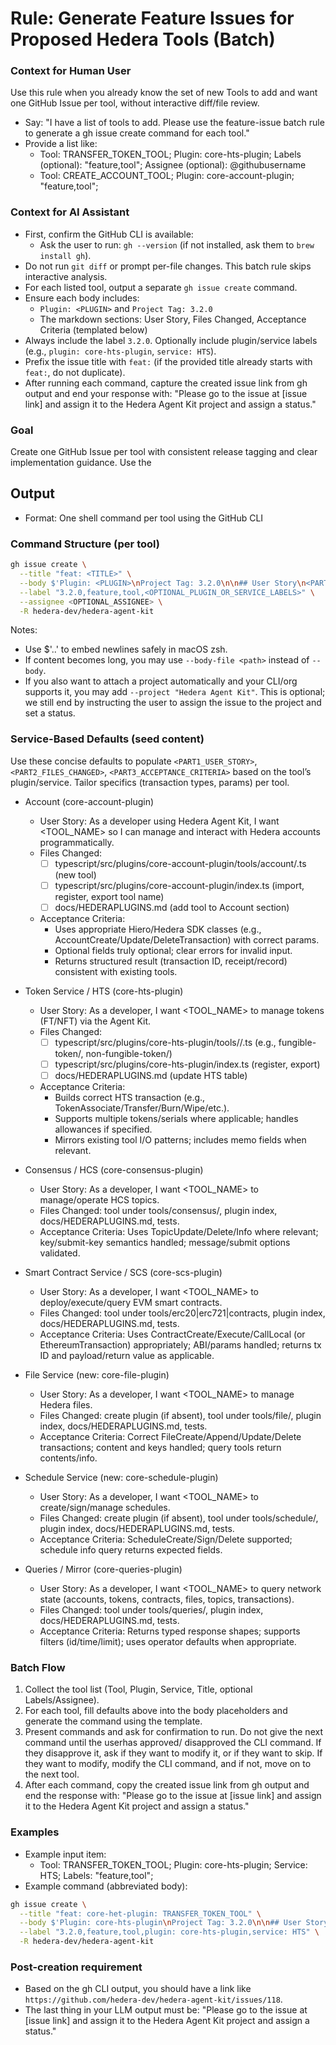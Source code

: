 # Rule: Generate Feature Issues for Proposed Hedera Tools (Batch)

### Context for Human User
Use this rule when you already know the set of new Tools to add and want one GitHub Issue per tool, without interactive diff/file review.

- Say: "I have a list of tools to add. Please use the feature-issue batch rule to generate a gh issue create command for each tool."
- Provide a list like:
  - Tool: TRANSFER_TOKEN_TOOL; Plugin: core-hts-plugin; Labels (optional): "feature,tool"; Assignee (optional): @githubusername
  - Tool: CREATE_ACCOUNT_TOOL; Plugin: core-account-plugin; "feature,tool";

### Context for AI Assistant
- First, confirm the GitHub CLI is available:
  - Ask the user to run: `gh --version` (if not installed, ask them to `brew install gh`).
- Do not run `git diff` or prompt per-file changes. This batch rule skips interactive analysis.
- For each listed tool, output a separate `gh issue create` command.
- Ensure each body includes:
  - `Plugin: <PLUGIN>` and `Project Tag: 3.2.0`
  - The markdown sections: User Story, Files Changed, Acceptance Criteria (templated below)
- Always include the label `3.2.0`. Optionally include plugin/service labels (e.g., `plugin: core-hts-plugin`, `service: HTS`).
- Prefix the issue title with `feat:` (if the provided title already starts with `feat:`, do not duplicate).
- After running each command, capture the created issue link from gh output and end your response with: "Please go to the issue at [issue link] and assign it to the Hedera Agent Kit project and assign a status."

### Goal
Create one GitHub Issue per tool with consistent release tagging and clear implementation guidance. Use the 

## Output
- Format: One shell command per tool using the GitHub CLI

### Command Structure (per tool)
```bash
gh issue create \
  --title "feat: <TITLE>" \
  --body $'Plugin: <PLUGIN>\nProject Tag: 3.2.0\n\n## User Story\n<PART1_USER_STORY>\n\n## Files Changed\n<PART2_FILES_CHANGED>\n\n## Acceptance Criteria\n<PART3_ACCEPTANCE_CRITERIA>\n' \
  --label "3.2.0,feature,tool,<OPTIONAL_PLUGIN_OR_SERVICE_LABELS>" \
  --assignee <OPTIONAL_ASSIGNEE> \
  -R hedera-dev/hedera-agent-kit
```
Notes:
- Use $'..' to embed newlines safely in macOS zsh.
- If content becomes long, you may use `--body-file <path>` instead of `--body`.
- If you also want to attach a project automatically and your CLI/org supports it, you may add `--project "Hedera Agent Kit"`. This is optional; we still end by instructing the user to assign the issue to the project and set a status.

### Service-Based Defaults (seed content)
Use these concise defaults to populate `<PART1_USER_STORY>`, `<PART2_FILES_CHANGED>`, `<PART3_ACCEPTANCE_CRITERIA>` based on the tool’s plugin/service. Tailor specifics (transaction types, params) per tool.

- Account (core-account-plugin)
  - User Story: As a developer using Hedera Agent Kit, I want <TOOL_NAME> so I can manage and interact with Hedera accounts programmatically.
  - Files Changed:
    - [ ] typescript/src/plugins/core-account-plugin/tools/account/<tool-name>.ts (new tool)
    - [ ] typescript/src/plugins/core-account-plugin/index.ts (import, register, export tool name)
    - [ ] docs/HEDERAPLUGINS.md (add tool to Account section)
  - Acceptance Criteria:
    - Uses appropriate Hiero/Hedera SDK classes (e.g., AccountCreate/Update/DeleteTransaction) with correct params.
    - Optional fields truly optional; clear errors for invalid input.
    - Returns structured result (transaction ID, receipt/record) consistent with existing tools.

- Token Service / HTS (core-hts-plugin)
  - User Story: As a developer, I want <TOOL_NAME> to manage tokens (FT/NFT) via the Agent Kit.
  - Files Changed:
    - [ ] typescript/src/plugins/core-hts-plugin/tools/<area>/<kebab-tool>.ts (e.g., fungible-token/, non-fungible-token/)
    - [ ] typescript/src/plugins/core-hts-plugin/index.ts (register, export)
    - [ ] docs/HEDERAPLUGINS.md (update HTS table)
  - Acceptance Criteria:
    - Builds correct HTS transaction (e.g., TokenAssociate/Transfer/Burn/Wipe/etc.).
    - Supports multiple tokens/serials where applicable; handles allowances if specified.
    - Mirrors existing tool I/O patterns; includes memo fields when relevant.

- Consensus / HCS (core-consensus-plugin)
  - User Story: As a developer, I want <TOOL_NAME> to manage/operate HCS topics.
  - Files Changed: tool under tools/consensus/, plugin index, docs/HEDERAPLUGINS.md, tests.
  - Acceptance Criteria: Uses TopicUpdate/Delete/Info where relevant; key/submit-key semantics handled; message/submit options validated.

- Smart Contract Service / SCS (core-scs-plugin)
  - User Story: As a developer, I want <TOOL_NAME> to deploy/execute/query EVM smart contracts.
  - Files Changed: tool under tools/erc20|erc721|contracts, plugin index, docs/HEDERAPLUGINS.md, tests.
  - Acceptance Criteria: Uses ContractCreate/Execute/CallLocal (or EthereumTransaction) appropriately; ABI/params handled; returns tx ID and payload/return value as applicable.

- File Service (new: core-file-plugin)
  - User Story: As a developer, I want <TOOL_NAME> to manage Hedera files.
  - Files Changed: create plugin (if absent), tool under tools/file/, plugin index, docs/HEDERAPLUGINS.md, tests.
  - Acceptance Criteria: Correct FileCreate/Append/Update/Delete transactions; content and keys handled; query tools return contents/info.

- Schedule Service (new: core-schedule-plugin)
  - User Story: As a developer, I want <TOOL_NAME> to create/sign/manage schedules.
  - Files Changed: create plugin (if absent), tool under tools/schedule/, plugin index, docs/HEDERAPLUGINS.md, tests.
  - Acceptance Criteria: ScheduleCreate/Sign/Delete supported; schedule info query returns expected fields.

- Queries / Mirror (core-queries-plugin)
  - User Story: As a developer, I want <TOOL_NAME> to query network state (accounts, tokens, contracts, files, topics, transactions).
  - Files Changed: tool under tools/queries/, plugin index, docs/HEDERAPLUGINS.md, tests.
  - Acceptance Criteria: Returns typed response shapes; supports filters (id/time/limit); uses operator defaults when appropriate.

### Batch Flow
1) Collect the tool list (Tool, Plugin, Service, Title, optional Labels/Assignee).
2) For each tool, fill defaults above into the body placeholders and generate the command using the template.
3) Present commands and ask for confirmation to run. Do not give the next command until the userhas approved/ disapproved the CLI command. If they disapprove it, ask if they want to modify it, or if they want to skip. If they want to modify, modify the CLI command, and if not, move on to the next tool.
4) After each command, copy the created issue link from gh output and end the response with: "Please go to the issue at [issue link] and assign it to the Hedera Agent Kit project and assign a status."

### Examples
- Example input item:
  - Tool: TRANSFER_TOKEN_TOOL; Plugin: core-hts-plugin; Service: HTS; Labels: "feature,tool"; 
- Example command (abbreviated body):
```bash
gh issue create \
  --title "feat: core-het-plugin: TRANSFER_TOKEN_TOOL" \
  --body $'Plugin: core-hts-plugin\nProject Tag: 3.2.0\n\n## User Story\nAs a developer, I want TRANSFER_TOKEN_TOOL to transfer tokens (FT/NFT).\n\n## Files Changed\ntypescript/src/plugins/core-hts-plugin/tools/fungible-token/transfer-token.ts (new)\n\n## Acceptance Criteria\nBuilds TokenTransferTransaction; supports multiple transfers and NFTs.\n' \
  --label "3.2.0,feature,tool,plugin: core-hts-plugin,service: HTS" \
  -R hedera-dev/hedera-agent-kit
```

### Post-creation requirement
- Based on the gh CLI output, you should have a link like `https://github.com/hedera-dev/hedera-agent-kit/issues/118`.
- The last thing in your LLM output must be: "Please go to the issue at [issue link] and assign it to the Hedera Agent Kit project and assign a status."
